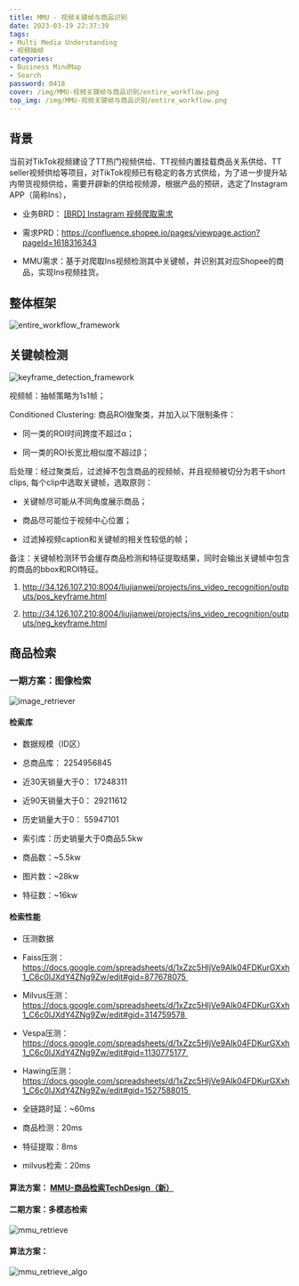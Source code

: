 ```yaml
---
title: MMU - 视频关键帧与商品识别
date: 2023-03-19 22:37:39
tags: 
- Multi Media Understanding
- 视频抽帧
categories:
- Business MindMap
- Search
password: 0418
cover: /img/MMU-视频关键帧与商品识别/entire_workflow.png
top_img: /img/MMU-视频关键帧与商品识别/entire_workflow.png
---
```


## 背景

当前对TikTok视频建设了TT热门视频供给、TT视频内置挂载商品关系供给、TT seller视频供给等项目，对TikTok视频已有稳定的各方式供给，为了进一步提升站内带货视频供给，需要开辟新的供给视频源，根据产品的预研，选定了Instagram APP（简称Ins），

- 业务BRD： [[BRD] Instagram 视频爬取需求](https://docs.google.com/document/d/1bTo6msrqHpRuPj6WgcS_zEmzT44yT9VDOaF2GLxAaRw/edit#heading=h.6xkm8aap3tue)

- 需求PRD：https://confluence.shopee.io/pages/viewpage.action?pageId=1618316343

- MMU需求：基于对爬取Ins视频检测其中关键帧，并识别其对应Shopee的商品，实现Ins视频挂货。

## 整体框架

![entire_workflow_framework](https://jason24-zeng.github.io/img/MMU-视频关键帧与商品识别/entire_workflow.png)

## 关键帧检测

![keyframe_detection_framework](https://jason24-zeng.github.io/img/MMU-视频关键帧与商品识别/keyframe_detection.png)

视频帧：抽帧策略为1s1帧；

Conditioned Clustering: 商品ROI做聚类，并加入以下限制条件：

- 同一类的ROI时间跨度不超过α；

- 同一类的ROI长宽比相似度不超过β；

后处理：经过聚类后，过滤掉不包含商品的视频帧，并且视频被切分为若干short clips, 每个clip中选取关键帧，选取原则：

- 关键帧尽可能从不同角度展示商品；

- 商品尽可能位于视频中心位置；

- 过滤掉视频caption和关键帧的相关性较低的帧；

备注：关键帧检测环节会缓存商品检测和特征提取结果，同时会输出关键帧中包含的商品的bbox和ROI特征。

1. http://34.126.107.210:8004/liujianwei/projects/ins_video_recognition/outputs/pos_keyframe.html

2. http://34.126.107.210:8004/liujianwei/projects/ins_video_recognition/outputs/neg_keyframe.html

## 商品检索

### 一期方案：图像检索

![image_retriever](https://jason24-zeng.github.io/img/MMU-视频关键帧与商品识别/image_retrieve_workflow.png)

#### 检索库

- 数据规模（ID区）

- 总商品库： 2254956845

- 近30天销量大于0： 17248311

- 近90天销量大于0： 29211612

- 历史销量大于0： 55947101

- 索引库：历史销量大于0商品5.5kw

- 商品数：~5.5kw

- 图片数：~28kw

- 特征数：~16kw

#### 检索性能

- 压测数据

- Faiss压测：https://docs.google.com/spreadsheets/d/1xZzc5HljVe9AIk04FDKurGXxh1_C6c0lJXdY4ZNg9Zw/edit#gid=877678075 

- Milvus压测：https://docs.google.com/spreadsheets/d/1xZzc5HljVe9AIk04FDKurGXxh1_C6c0lJXdY4ZNg9Zw/edit#gid=314759578 

- Vespa压测：https://docs.google.com/spreadsheets/d/1xZzc5HljVe9AIk04FDKurGXxh1_C6c0lJXdY4ZNg9Zw/edit#gid=1130775177 

- Hawing压测：https://docs.google.com/spreadsheets/d/1xZzc5HljVe9AIk04FDKurGXxh1_C6c0lJXdY4ZNg9Zw/edit#gid=1527588015 

- 全链路时延：~60ms

- 商品检测：20ms

- 特征提取：8ms

- milvus检索：20ms

#### 算法方案： [MMU-商品检索TechDesign（新）](https://docs.google.com/document/d/19b2JNBm7LrthAed5FKOFcggWfXDP9ByCwpnRMxsl6Vo/edit#heading=h.izle0ilc70gb)

#### 二期方案：多模态检索

![mmu_retrieve](https://jason24-zeng.github.io/img/MMU-视频关键帧与商品识别/mmu_retrieve_workflow.png)

#### 算法方案：

![mmu_retrieve_algo](https://jason24-zeng.github.io/img/MMU-视频关键帧与商品识别/mmu_retrieve_workflow_algo.png)
